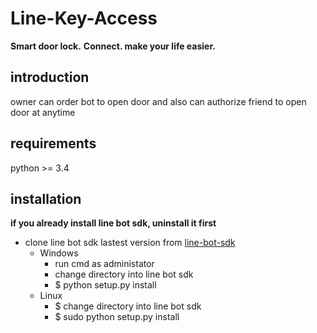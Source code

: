 # Line-Key-Access
**Smart door lock.**
**Connect. make your life easier.**
## introduction
owner can order bot to open door and also can authorize friend to open door at anytime
## requirements
python >= 3.4
## installation
**if you already install line bot sdk, uninstall it first**
* clone line bot sdk lastest version from [line-bot-sdk](https://github.com/line/line-bot-sdk-python)
  * Windows
    * run cmd as administator
    * change directory into line bot sdk
    * $ python setup.py install
  * Linux
    * $ change directory into line bot sdk
    * $ sudo python setup.py install
